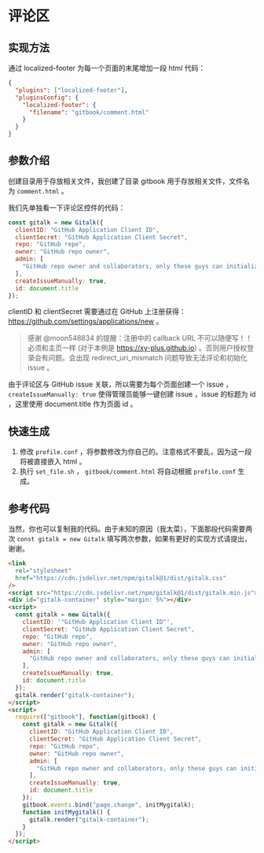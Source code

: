 # 评论区

## 实现方法

通过 localized-footer 为每一个页面的末尾增加一段 html 代码：

```json
{
  "plugins": ["localized-footer"],
  "pluginsConfig": {
    "localized-footer": {
      "filename": "gitbook/comment.html"
    }
  }
}
```

## 参数介绍

创建目录用于存放相关文件，我创建了目录 gitbook 用于存放相关文件，文件名为 `comment.html` 。

我们先单独看一下评论区控件的代码：

```javascript
const gitalk = new Gitalk({
  clientID: "GitHub Application Client ID",
  clientSecret: "GitHub Application Client Secret",
  repo: "GitHub repo",
  owner: "GitHub repo owner",
  admin: [
    "GitHub repo owner and collaborators, only these guys can initialize github issues"
  ],
  createIssueManually: true,
  id: document.title
});
```

clientID 和 clientSecret 需要通过在 GitHub 上注册获得：https://github.com/settings/applications/new 。

> 感谢 @moon548834 的提醒：注册中的 callback URL 不可以随便写！！必须和主页一样 (对于本例是 https://xy-plus.github.io) 。否则用户授权登录会有问题。会出现 redirect_uri_mismatch 问题导致无法评论和初始化 issue 。

由于评论区与 GitHub issue 关联，所以需要为每个页面创建一个 issue ，`createIssueManually: true` 使得管理员能够一键创建 issue ，issue 的标题为 id ，这里使用 document.title 作为页面 id 。

## 快速生成

1. 修改 `profile.conf` ，将参数修改为你自己的。注意格式不要乱，因为这一段将被直接嵌入 html 。
2. 执行 `set_file.sh` ， `gitbook/comment.html` 将自动根据 `profile.conf` 生成。

## 参考代码

当然，你也可以复制我的代码。由于未知的原因（我太菜），下面那段代码需要两次 `const gitalk = new Gitalk` 填写两次参数，如果有更好的实现方式请提出，谢谢。

```html
<link
  rel="stylesheet"
  href="https://cdn.jsdelivr.net/npm/gitalk@1/dist/gitalk.css"
/>
<script src="https://cdn.jsdelivr.net/npm/gitalk@1/dist/gitalk.min.js"></script>
<div id="gitalk-container" style="margin: 5%"></div>
<script>
  const gitalk = new Gitalk({
    clientID: '"GitHub Application Client ID"',
    clientSecret: "GitHub Application Client Secret",
    repo: "GitHub repo",
    owner: "GitHub repo owner",
    admin: [
      "GitHub repo owner and collaborators, only these guys can initialize github issues"
    ],
    createIssueManually: true,
    id: document.title
  });
  gitalk.render("gitalk-container");
</script>
<script>
  require(["gitbook"], function(gitbook) {
    const gitalk = new Gitalk({
      clientID: "GitHub Application Client ID",
      clientSecret: "GitHub Application Client Secret",
      repo: "GitHub repo",
      owner: "GitHub repo owner",
      admin: [
        "GitHub repo owner and collaborators, only these guys can initialize github issues"
      ],
      createIssueManually: true,
      id: document.title
    });
    gitbook.events.bind("page.change", initMygitalk);
    function initMygitalk() {
      gitalk.render("gitalk-container");
    }
  });
</script>
```
